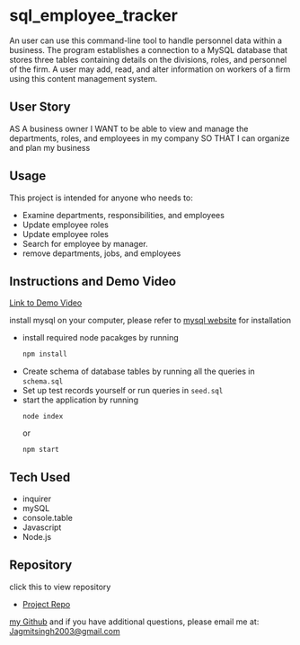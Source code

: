 # sql_employee_tracker
An user can use this command-line tool to handle personnel data within a business. The program establishes a connection to a MySQL database that stores three tables containing details on the divisions, roles, and personnel of the firm. A user may add, read, and alter information on workers of a firm using this content management system.

## User Story
AS A business owner
I WANT to be able to view and manage the departments, roles, and employees in my company
SO THAT I can organize and plan my business

## Usage
This project is intended for anyone who needs to:
- Examine departments, responsibilities, and employees
- Update employee roles 
- Update employee roles 
- Search for employee by manager.
- remove departments, jobs, and employees 

## Instructions and Demo Video 



[Link to Demo Video]()


install mysql on your computer, please refer to [mysql website](https://www.mysql.com/downloads/) for installation
- install required node pacakges by running
    ```bash
    npm install
    ```
- Create schema of database tables by running all the queries in ```schema.sql```
- Set up test records yourself or run queries in ```seed.sql```
- start the application by running
    ```
    node index
    ```
    or
    ```
    npm start
    ```

## Tech Used
- inquirer
- mySQL
- console.table
- Javascript
- Node.js

## Repository

click this to view repository
  - [Project Repo](https://github.com/007jag/sql_employee_tracker)


 [my Github](https://github.com/dashboard) and if you have additional questions, please email me at: Jagmitsingh2003@gmail.com
